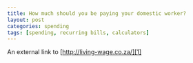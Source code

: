 ```yaml
---
title: How much should you be paying your domestic worker?
layout: post
categories: spending
tags: [spending, recurring bills, calculators]
---
```

An external link to [http://living-wage.co.za/][1]

[1]:	http://living-wage.co.za/
